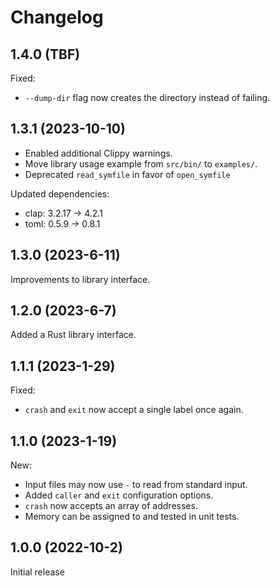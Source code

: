 # Changelog

## 1.4.0 (TBF)

Fixed:
- `--dump-dir` flag now creates the directory instead of failing.

## 1.3.1 (2023-10-10)

- Enabled additional Clippy warnings.
- Move library usage example from `src/bin/` to `examples/`.
- Deprecated `read_symfile` in favor of `open_symfile`

Updated dependencies:
- clap: 3.2.17 -> 4.2.1
- toml: 0.5.9 -> 0.8.1


## 1.3.0 (2023-6-11)

Improvements to library interface.

## 1.2.0 (2023-6-7)

Added a Rust library interface.

## 1.1.1 (2023-1-29)

Fixed:
- `crash` and `exit` now accept a single label once again.

## 1.1.0 (2023-1-19)

New:
- Input files may now use `-` to read from standard input.
- Added `caller` and `exit` configuration options.
- `crash` now accepts an array of addresses.
- Memory can be assigned to and tested in unit tests.

## 1.0.0 (2022-10-2)

Initial release
